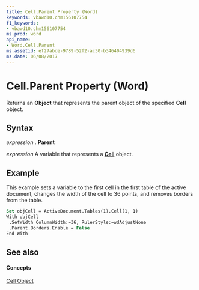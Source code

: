 ```yaml
---
title: Cell.Parent Property (Word)
keywords: vbawd10.chm156107754
f1_keywords:
- vbawd10.chm156107754
ms.prod: word
api_name:
- Word.Cell.Parent
ms.assetid: ef27abde-9789-52f2-ac30-b346404939d6
ms.date: 06/08/2017
---
```



# Cell.Parent Property (Word)

Returns an **Object** that represents the parent object of the specified **Cell** object.


## Syntax

 _expression_ . **Parent**

 _expression_ A variable that represents a **[Cell](cell-object-word.md)** object.


## Example

This example sets a variable to the first cell in the first table of the active document, changes the width of the cell to 36 points, and removes borders from the table.


```vb
Set objCell = ActiveDocument.Tables(1).Cell(1, 1) 
With objCell 
 .SetWidth ColumnWidth:=36, RulerStyle:=wdAdjustNone 
 .Parent.Borders.Enable = False 
End With
```


## See also


#### Concepts


[Cell Object](cell-object-word.md)

